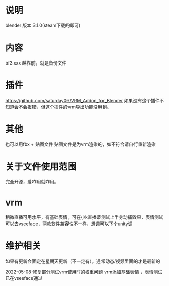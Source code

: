 # 说明
blender 版本 3.1.0(steam下载的即可)
# 内容
 bf3.xxx 越靠前，就是备份文件
# 插件
https://github.com/saturday06/VRM_Addon_for_Blender 如果没有这个插件不知道会不会报错，但这个插件的vrm导出功能没用到。
# 其他
也可以用fbx + 贴图文件 贴图文件是为vrm渲染的，如不符合请自行重新渲染
# 关于文件使用范围
完全开源，爱咋用就咋用。

# vrm
稍微直播可用水平，有基础表情，可在小k直播姬测试上半身动捕效果，表情测试可以去vseeface，两款软件兼容性不一样，想调可以下个unity调

# 维护相关
如果有更新会固定在星期天更新（不一定有）。通常动态/视频里面的才是最新的

2022-05-08
修复部分测试vrm使用时的权重问题
vrm添加基础表情 ，表情测试已在vseeface通过

